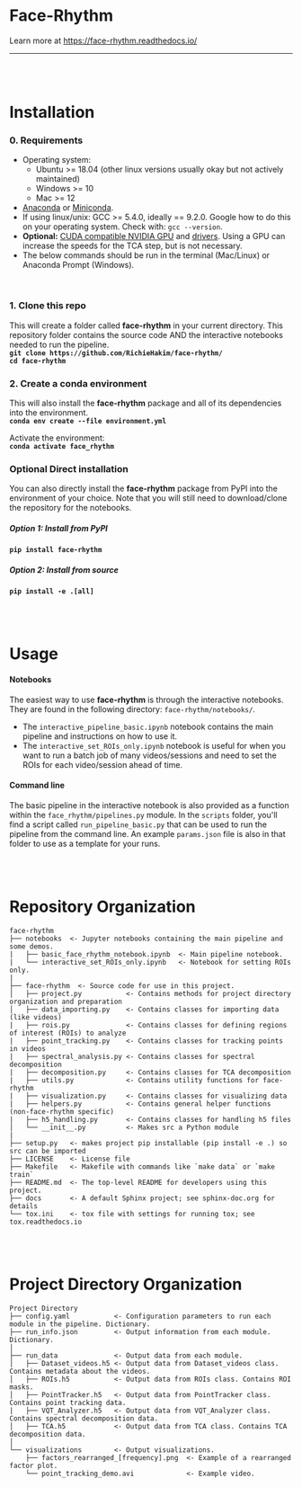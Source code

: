 # Face-Rhythm

Learn more at https://face-rhythm.readthedocs.io/

--------

<br>
<br>

# Installation

### 0. Requirements <br>
- Operating system:
  - Ubuntu >= 18.04 (other linux versions usually okay but not actively maintained)
  - Windows >= 10
  - Mac >= 12
- [Anaconda](https://www.anaconda.com/distribution/) or [Miniconda](https://docs.conda.io/en/latest/miniconda.html).
- If using linux/unix: GCC >= 5.4.0, ideally == 9.2.0. Google how to do this on your operating system. Check with: `gcc --version`.
- **Optional:** [CUDA compatible NVIDIA GPU](https://developer.nvidia.com/cuda-gpus) and [drivers](https://developer.nvidia.com/cuda-toolkit-archive). Using a GPU can increase the speeds for the TCA step, but is not necessary.
- The below commands should be run in the terminal (Mac/Linux) or Anaconda Prompt (Windows).
<br>

### 1. Clone this repo <br>
This will create a folder called **face-rhythm** in your current directory. This repository folder contains the source code AND the interactive notebooks needed to run the pipeline. <br>
**`git clone https://github.com/RichieHakim/face-rhythm/`**<br>
**`cd face-rhythm`**<br>

### 2. Create a conda environment
This will also install the **face-rhythm** package and all of its dependencies into the environment. <br>
**`conda env create --file environment.yml`**<br>

Activate the environment: <br>
**`conda activate face_rhythm`** <br>

### Optional Direct installation <br>
You can also directly install the **face-rhythm** package from PyPI into the environment of your choice. Note that you will still need to download/clone the repository for the notebooks. <br>
##### Option 1: Install from PyPI <br>
**`pip install face-rhythm`**<br>
##### Option 2: Install from source <br>
**`pip install -e .[all]`**<br>

<br>
<br>

# Usage

#### Notebooks
The easiest way to use **face-rhythm** is through the interactive notebooks. They are found in the following directory: `face-rhythm/notebooks/`. <br>
- The `interactive_pipeline_basic.ipynb` notebook contains the main pipeline and instructions on how to use it. <br>
- The `interactive_set_ROIs_only.ipynb` notebook is useful for when you want to run a batch job of many videos/sessions and need to set the ROIs for each video/session ahead of time. <br>

#### Command line
The basic pipeline in the interactive notebook is also provided as a function within the `face_rhythm/pipelines.py` module. In the `scripts` folder, you'll find a script called `run_pipeline_basic.py` that can be used to run the pipeline from the command line. An example `params.json` file is also in that folder to use as a template for your runs. <br>



<br>
<br>

# Repository Organization
    face-rhythm
    ├── notebooks  <- Jupyter notebooks containing the main pipeline and some demos.
    |   ├── basic_face_rhythm_notebook.ipynb  <- Main pipeline notebook.
    |   └── interactive_set_ROIs_only.ipynb   <- Notebook for setting ROIs only.
    |
    ├── face-rhythm  <- Source code for use in this project.
    │   ├── project.py           <- Contains methods for project directory organization and preparation
    │   ├── data_importing.py    <- Contains classes for importing data (like videos)
    |   ├── rois.py              <- Contains classes for defining regions of interest (ROIs) to analyze
    |   ├── point_tracking.py    <- Contains classes for tracking points in videos
    |   ├── spectral_analysis.py <- Contains classes for spectral decomposition
    |   ├── decomposition.py     <- Contains classes for TCA decomposition
    |   ├── utils.py             <- Contains utility functions for face-rhythm
    |   ├── visualization.py     <- Contains classes for visualizing data
    |   ├── helpers.py           <- Contains general helper functions (non-face-rhythm specific)
    |   ├── h5_handling.py       <- Contains classes for handling h5 files
    │   └── __init__.py          <- Makes src a Python module    
    |
    ├── setup.py   <- makes project pip installable (pip install -e .) so src can be imported
    ├── LICENSE    <- License file
    ├── Makefile   <- Makefile with commands like `make data` or `make train`
    ├── README.md  <- The top-level README for developers using this project.
    ├── docs       <- A default Sphinx project; see sphinx-doc.org for details
    └── tox.ini    <- tox file with settings for running tox; see tox.readthedocs.io

<br>
<br>

# Project Directory Organization

    Project Directory
    ├── config.yaml           <- Configuration parameters to run each module in the pipeline. Dictionary.
    ├── run_info.json         <- Output information from each module. Dictionary.
    │
    ├── run_data              <- Output data from each module.
    │   ├── Dataset_videos.h5 <- Output data from Dataset_videos class. Contains metadata about the videos.
    │   ├── ROIs.h5           <- Output data from ROIs class. Contains ROI masks.
    │   ├── PointTracker.h5   <- Output data from PointTracker class. Contains point tracking data.
    |   ├── VQT_Analyzer.h5   <- Output data from VQT_Analyzer class. Contains spectral decomposition data.
    │   ├── TCA.h5            <- Output data from TCA class. Contains TCA decomposition data.
    │   
    └── visualizations        <- Output visualizations.
        ├── factors_rearranged_[frequency].png  <- Example of a rearranged factor plot.
        └── point_tracking_demo.avi             <- Example video.

    
